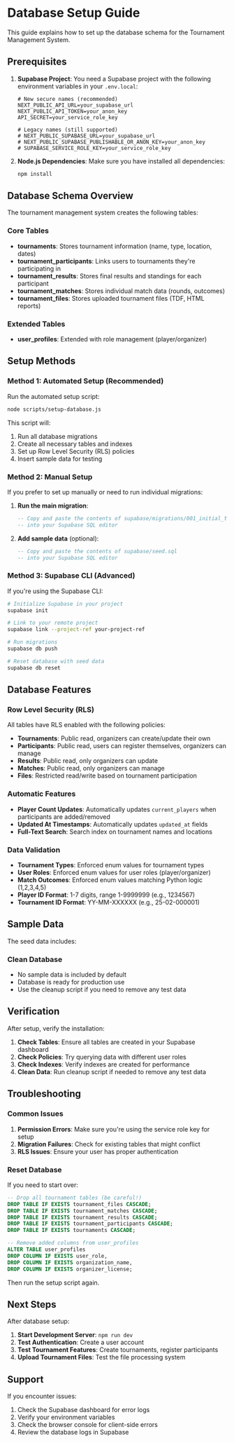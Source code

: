 # Database Setup Guide

This guide explains how to set up the database schema for the Tournament Management System.

## Prerequisites

1. **Supabase Project**: You need a Supabase project with the following environment variables in your `.env.local`:
   ```
   # New secure names (recommended)
   NEXT_PUBLIC_API_URL=your_supabase_url
   NEXT_PUBLIC_API_TOKEN=your_anon_key
   API_SECRET=your_service_role_key
   
   # Legacy names (still supported)
   # NEXT_PUBLIC_SUPABASE_URL=your_supabase_url
   # NEXT_PUBLIC_SUPABASE_PUBLISHABLE_OR_ANON_KEY=your_anon_key
   # SUPABASE_SERVICE_ROLE_KEY=your_service_role_key
   ```

2. **Node.js Dependencies**: Make sure you have installed all dependencies:
   ```bash
   npm install
   ```

## Database Schema Overview

The tournament management system creates the following tables:

### Core Tables
- **tournaments**: Stores tournament information (name, type, location, dates)
- **tournament_participants**: Links users to tournaments they're participating in
- **tournament_results**: Stores final results and standings for each participant
- **tournament_matches**: Stores individual match data (rounds, outcomes)
- **tournament_files**: Stores uploaded tournament files (TDF, HTML reports)

### Extended Tables
- **user_profiles**: Extended with role management (player/organizer)

## Setup Methods

### Method 1: Automated Setup (Recommended)

Run the automated setup script:

```bash
node scripts/setup-database.js
```

This script will:
1. Run all database migrations
2. Create all necessary tables and indexes
3. Set up Row Level Security (RLS) policies
4. Insert sample data for testing

### Method 2: Manual Setup

If you prefer to set up manually or need to run individual migrations:

1. **Run the main migration**:
   ```sql
   -- Copy and paste the contents of supabase/migrations/001_initial_tournament_schema.sql
   -- into your Supabase SQL editor
   ```

2. **Add sample data** (optional):
   ```sql
   -- Copy and paste the contents of supabase/seed.sql
   -- into your Supabase SQL editor
   ```

### Method 3: Supabase CLI (Advanced)

If you're using the Supabase CLI:

```bash
# Initialize Supabase in your project
supabase init

# Link to your remote project
supabase link --project-ref your-project-ref

# Run migrations
supabase db push

# Reset database with seed data
supabase db reset
```

## Database Features

### Row Level Security (RLS)
All tables have RLS enabled with the following policies:

- **Tournaments**: Public read, organizers can create/update their own
- **Participants**: Public read, users can register themselves, organizers can manage
- **Results**: Public read, only organizers can update
- **Matches**: Public read, only organizers can manage
- **Files**: Restricted read/write based on tournament participation

### Automatic Features
- **Player Count Updates**: Automatically updates `current_players` when participants are added/removed
- **Updated At Timestamps**: Automatically updates `updated_at` fields
- **Full-Text Search**: Search index on tournament names and locations

### Data Validation
- **Tournament Types**: Enforced enum values for tournament types
- **User Roles**: Enforced enum values for user roles (player/organizer)
- **Match Outcomes**: Enforced enum values matching Python logic (1,2,3,4,5)
- **Player ID Format**: 1-7 digits, range 1-9999999 (e.g., 1234567)
- **Tournament ID Format**: YY-MM-XXXXXX (e.g., 25-02-000001)

## Sample Data

The seed data includes:

### Clean Database
- No sample data is included by default
- Database is ready for production use
- Use the cleanup script if you need to remove any test data

## Verification

After setup, verify the installation:

1. **Check Tables**: Ensure all tables are created in your Supabase dashboard
2. **Check Policies**: Try querying data with different user roles
3. **Check Indexes**: Verify indexes are created for performance
4. **Clean Data**: Run cleanup script if needed to remove any test data

## Troubleshooting

### Common Issues

1. **Permission Errors**: Make sure you're using the service role key for setup
2. **Migration Failures**: Check for existing tables that might conflict
3. **RLS Issues**: Ensure your user has proper authentication

### Reset Database

If you need to start over:

```sql
-- Drop all tournament tables (be careful!)
DROP TABLE IF EXISTS tournament_files CASCADE;
DROP TABLE IF EXISTS tournament_matches CASCADE;
DROP TABLE IF EXISTS tournament_results CASCADE;
DROP TABLE IF EXISTS tournament_participants CASCADE;
DROP TABLE IF EXISTS tournaments CASCADE;

-- Remove added columns from user_profiles
ALTER TABLE user_profiles 
DROP COLUMN IF EXISTS user_role,
DROP COLUMN IF EXISTS organization_name,
DROP COLUMN IF EXISTS organizer_license;
```

Then run the setup script again.

## Next Steps

After database setup:

1. **Start Development Server**: `npm run dev`
2. **Test Authentication**: Create a user account
3. **Test Tournament Features**: Create tournaments, register participants
4. **Upload Tournament Files**: Test the file processing system

## Support

If you encounter issues:

1. Check the Supabase dashboard for error logs
2. Verify your environment variables
3. Check the browser console for client-side errors
4. Review the database logs in Supabase
